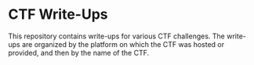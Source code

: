 # CTF Write-Ups

This repository contains write-ups for various CTF challenges. The write-ups are organized by the platform on which the CTF was hosted or provided, and then by the name of the CTF.
